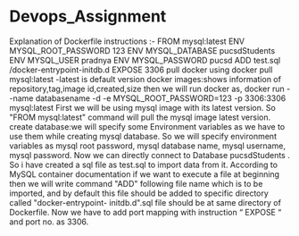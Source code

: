 # Devops_Assignment
Explanation of Dockerfile instructions :-
FROM mysql:latest
ENV MYSQL_ROOT_PASSWORD 123
ENV MYSQL_DATABASE pucsdStudents
ENV MYSQL_USER pradnya
ENV MYSQL_PASSWORD pucsd
ADD test.sql /docker-entrypoint-initdb.d
EXPOSE 3306
pull docker using
docker pull mysql:latest
-latest is default version
docker images:shows information of repository,tag,image id,created,size
then we will run docker as,
docker run --name databasename -d -e MYSQL_ROOT_PASSWORD=123 -p 3306:3306
mysql:latest
First we will be using mysql image with its latest version. So "FROM mysql:latest"
command will pull the mysql image latest version.
create database:we will specify some Environment variables as we have to use them
while creating mysql database.
So we will specify environment variables as mysql root
password, mysql database name, mysql username, mysql password. Now we can directly
connect to Database pucsdStudents .
So i have created a sql file as test.sql to import data from it.
According to MySQL container documentation if we want to execute a file at
beginning
then we will write command "ADD" following file name which is to be imported, and
by
default this file should be added to specific directory called "docker-entrypoint-
initdb.d".sql file should be at same directory of Dockerfile.
Now we have to add port mapping with instruction “ EXPOSE “ and port no. as 3306.
